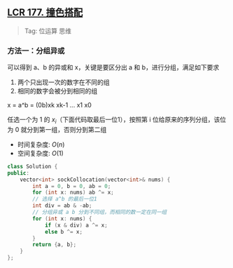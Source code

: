 ## [LCR 177. 撞色搭配](https://leetcode.cn/problems/shu-zu-zhong-shu-zi-chu-xian-de-ci-shu-lcof/description/)

> Tag: 位运算 思维

### 方法一：分组异或

可以得到 a、b 的异或和 x，关键是要区分出 a 和 b，进行分组，满足如下要求

1. 两个只出现一次的数字在不同的组
2. 相同的数字会被分到相同的组

x = a^b = (0b)xk xk-1 ... x1 x0

任选一个为 1 的 $x_i$（下面代码取最后一位1），按照第 i 位给原来的序列分组，该位为 0 就分到第一组，否则分到第二组

* 时间复杂度: ${O(n)}$
* 空间复杂度: ${O(1)}$
```cpp
class Solution {
public:
    vector<int> sockCollocation(vector<int>& nums) {
        int a = 0, b = 0, ab = 0;
        for (int x: nums) ab ^= x;
        // 选择 a^b 的最后一位1
        int div = ab & -ab;
        // 分组异或 a b 分到不同组，而相同的数一定在同一组
        for (int x: nums) {
            if (x & div) a ^= x;
            else b ^= x;
        }
        return {a, b};
    }
};
```